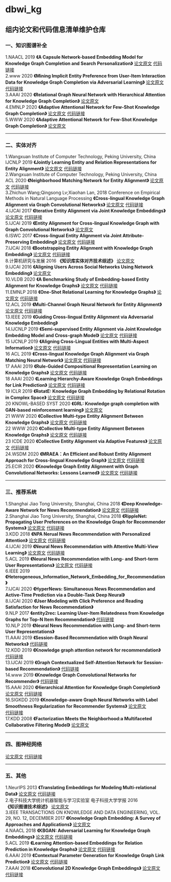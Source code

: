 # dbwi_kg
## 组内论文和代码信息清单维护仓库
### 一、知识图谱补全 
1.NAACL 2019
**《A Capsule Network-based Embedding Model for Knowledge Graph Completion and Search Personalization》**
[论文原文](https://www.aclweb.org/anthology/N19-1226/)
[代码链接](https://github.com/daiquocnguyen/CapsE)  
2.www 2020
**《Mining Implicit Entity Preference from User-Item Interaction Data for Knowledge Graph Completion via Adversarial Learning》**
[论文原文](https://dl.acm.org/doi/pdf/10.1145/3366423.3380155)
[代码链接](https://github.com/RUCAIBox/UPGAN)  
3.AAAI 2020
**《Relational Graph Neural Network with Hierarchical Attention for Knowledge Graph Completion》**
[论文原文](https://www.aaai.org/ojs/index.php/AAAI/article/view/6508)  
4.EMNLP 2020
**《Adaptive Attentional Network for Few-Shot Knowledge Graph Completion》**
[论文原文](https://www.aclweb.org/anthology/2020.emnlp-main.131.pdf)
[代码链接](https://github.com/JiaweiSheng/FAAN)   
5.WWW 2020
**《Adaptive Attentional Network for Few-Shot Knowledge Graph Completion》**
[论文原文](https://dl.acm.org/doi/pdf/10.1145/3366423.3380089)   
*** 
### 二、实体对齐
1.Wangxuan Institute of Computer Technology, Peking University, China IJCNLP 2019
**《Jointly Learning Entity and Relation Representations for Entity Alignment》**
[论文原文](https://www.paperswithcode.com/paper/jointly-learning-entity-and-relation)
[代码链接](https://www.paperswithcode.com/paper/jointly-learning-entity-and-relation)    
2.Wangxuan Institute of Computer Technology, Peking University, China ACL 2020
**《Neighborhood Matching Network for Entity Alignment》**
[论文原文](https://arxiv.org/pdf/2005.05607v1.pdf)
[代码链接](https://www.paperswithcode.com/paper/neighborhood-matching-network-for-entity)  
3.Zhichun Wang;Qingsong Lv;Xiaohan Lan, 2018 Conference on Empirical Methods in Natural Language Processing
**《Cross-lingual Knowledge Graph Alignment via Graph Convolutional Networks》**
[论文原文](https://www.aclweb.org/anthology/D18-1032/)
[代码链接](https://github.com/1049451037/GCN-Align)    
4.IJCAI 2017
**《Iterative Entity Alignment via Joint Knowledge Embeddings》**
[论文原文](https://www.ijcai.org/Proceedings/2017/0595.pdf)
[代码链接](https://github.com/thunlp/IEAJKE)    
5.IJCAI 2019
**《Entity Alignment for Cross-lingual Knowledge Graph with Graph Convolutional Networks》**
[论文原文](https://www.researchgate.net/publication/334844180_Entity_Alignment_for_Cross-lingual_Knowledge_Graph_with_Graph_Convolutional_Networks)  
6.ISWC 2017
**《Cross-lingual Entity Alignment via Joint Attribute-Preserving Embedding》**
[论文原文](https://arxiv.org/pdf/1708.05045v2.pdf)
[代码链接](https://www.paperswithcode.com/paper/cross-lingual-entity-alignment-via-joint)  
7.IJCAI 2018
**《Bootstrapping Entity Alignment with Knowledge Graph Embedding》**
[论文原文](https://www.ijcai.org/Proceedings/2018/0611.pdf)
[代码链接](https://github.com/nju-websoft/BootEA)  
8.计算机研究与发展 2016
**《知识库实体对齐技术综述》**
[论文原文](http://crad.ict.ac.cn/CN/10.7544/issn1000-1239.2016.20150661)  
9.IJCAI 2016
**《Aligning Users Across Social Networks Using Network Embedding》**
[论文原文](https://www.aminer.cn/pub/57d063c3ac44367354290601/aligning-users-across-social-networks-using-network-embedding)  
10.VLDB 2020
**《A Benchmarking Study of Embedding-based Entity Alignment for Knowledge Graphs》**
[论文原文](https://github.com/nju-websoft/OpenEA)
[代码链接](https://github.com/nju-websoft/OpenEA)  
11.EMNLP 2018
**《One-Shot Relational Learning for Knowledge Graphs》**
[论文原文](https://www.ijcai.org/Proceedings/2018/0611.pdf)
[代码链接](https://arxiv.org/abs/1808.09040v1)   
12.ACL 2019
**《Multi-Channel Graph Neural Network for Entity Alignment》**
[论文原文](https://www.aclweb.org/anthology/P19-1140/)
[代码链接](https://github.com/thunlp/MuGNN)   
13.IEEE 2019
**《Guiding Cross-lingual Entity Alignment via Adversarial Knowledge Embedding》**   
14.IJCNLP 2019
**《Semi-supervised Entity Alignment via Joint Knowledge Embedding Model and Cross-graph Model》**
[论文原文](https://www.paperswithcode.com/paper/semi-supervised-entity-alignment-via-joint)
[代码链接](https://www.paperswithcode.com/paper/semi-supervised-entity-alignment-via-joint)     
15 IJCNLP 2019
**《Aligning Cross-Lingual Entities with Multi-Aspect Information》**
[论文原文](https://www.paperswithcode.com/paper/aligning-cross-lingual-entities-with-multi)
[代码链接](https://www.paperswithcode.com/paper/aligning-cross-lingual-entities-with-multi)     
16 ACL 2019
**《Cross-lingual Knowledge Graph Alignment via Graph Matching Neural Network》**
[论文原文](https://arxiv.org/pdf/1905.11605.pdf)
[代码链接](https://github.com/syxu828/Crosslingula-KG-Matching)        
17 AAAI 2019
**《Rule-Guided Compositional Representation Learning on Knowledge Graphs》**
[论文原文](https://ojs.aaai.org//index.php/AAAI/article/view/5687)
[代码链接](https://github.com/ngl567/RPJE)   
18 AAAI 2020
**《Learning Hierarchy-Aware Knowledge Graph Embeddings for Link Prediction》**
[论文原文](https://arxiv.org/pdf/1911.09419.pdf)
[代码链接](https://github.com/MIRALab-USTC/KGE-HAKE)   
19 ICLR 2019
**《RotatE: Knowledge Graph Embedding by Relational Rotation in Complex Space》**
[论文原文](https://openreview.net/forum?id=HkgEQnRqYQ)
[代码链接](https://github.com/DeepGraphLearning/KnowledgeGraphEmbedding)      
20 KNOWL-BASED SYST 2020
**《GRL: Knowledge graph completion with GAN-based reinforcement learning》**
[论文原文](https://doi.org/10.1016/j.knosys.2020.106421)  
21 WWW 2020
**《Collective Multi-type Entity Alignment Between Knowledge Graphs》**
[论文原文](https://dl.acm.org/doi/pdf/10.1145/3366423.3380289)
[代码链接](https://github.com/GentleZhu/CG-MuAlign)    
22 WWW 2020
**《Collective Multi-type Entity Alignment Between Knowledge Graphs》**
[论文原文](https://dl.acm.org/doi/pdf/10.1145/3366423.3380289)
[代码链接](https://github.com/GentleZhu/CG-MuAlign)   
23 ICDE 2020
**《Collective Entity Alignment via Adaptive Features》**
[论文原文](https://arxiv.org/pdf/1912.08404.pdf)
[代码链接](https://github.com/DexterZeng/CEA)   
24.WSDM 2020
**《MRAEA：An Efficient and Robust Entity Alignment Approach for Cross-lingual Knowledge Graph》**
[论文原文](https://doi.org/10.1145/3336191.3371804)
[代码链接](https://github.com/MaoXinn/MRAEA)   
25.ECIR 2020
**《Knowledge Graph Entity Alignment with Graph Convolutional Networks: Lessons Learned》**
[论文原文](https://www.paperswithcode.com/paper/knowledge-graph-entity-alignment-with-graph)
[代码链接](https://www.paperswithcode.com/paper/knowledge-graph-entity-alignment-with-graph)      
*** 
### 三、推荐系统
1.Shanghai Jiao Tong University, Shanghai, China 2018
**《Deep Knowledge-Aware Network for News Recommendation》**
[论文原文](https://arxiv.org/pdf/1801.08284v2.pdf)
[代码链接](https://www.paperswithcode.com/paper/dkn-deep-knowledge-aware-network-for-news)   
2.Shanghai Jiao Tong University, Shanghai, China 2018
**《RippleNet: Propagating User Preferences on the Knowledge Graph for Recommender Systems》**
[论文原文](https://arxiv.org/pdf/1803.03467v4.pdf)
[代码链接](https://www.paperswithcode.com/paper/ripplenet-propagating-user-preferences-on-the)   
3.KDD 2018
**《NPA Nerual News Recommendation with Personalized Attention》**
[论文原文](https://www.aclweb.org/anthology/D18-1032/)
[代码链接](https://github.com/microsoft/recommenders)    
4.IJCAI 2019
**《Neural News Recommendation with Attentive Multi-View Learning》**
[论文原文](https://www.researchgate.net/publication/334844180_Entity_Alignment_for_Cross-lingual_Knowledge_Graph_with_Graph_Convolutional_Networks)
[代码链接](https://github.com/microsoft/recommenders)   
5.ACL 2019
**《Neural News Recommendation with Long- and Short-term User Representations》**
[论文原文](https://www.aclweb.org/anthology/D18-1032/)
[代码链接](https://github.com/microsoft/recommenders)  
6.IEEE 2019
**《Heterogeneous_Information_Network_Embedding_for_Recommendation》**  
7.IJCAI 2020
**《HyperNews: Simultaneous News Recommendation and Active-Time Prediction via a Double-Task Deep Neural》**    
8.IJCAI 2020
**《User Modeling with Click Preference and Reading Satisfaction for News Recommendation》**    
9.NLP 2017
**《entity2rec: Learning User-Item Relatedness from Knowledge Graphs for Top-N Item Recommendation》**
[代码链接](https://github.com/D2KLab/entity2rec)   
10.NLP 2019
**《Neural News Recommendation with Long- and Short-term User Representations》**   
11.AAAI 2019
**《Session-Based Recommendation with Graph Neural Networks》**
[代码链接](https://github.com/CRIPAC-DIG/SR-GNN)  
12.KDD 2019
**《Knowledge graph attention network for recommendation》**
[代码链接](https://github.com/xiangwang1223/knowledge_graph_attention_network)    
13.IJCAI 2019
**《Graph Contextualized Self-Attention Network for Session-based Recommendation》**
[代码链接](https://github.com/johnny12150/GC-SAN)  
14.www 2019
**《Knowledge Graph Convolutional Networks for Recommender》**
[代码链接](https://github.com/hwwang55/KGCN)  
15.AAAI 2020
**《Hierarchical Attention for Knowledge Graph Completion》**
[论文原文]()
[代码链接]()  
16.SIGKDD 2019
**《Knowledge-aware Graph Neural Networks with Label Smoothness Regularization for Recommender Systems》**
[论文原文](https://arxiv.org/abs/1905.04413v2)    
[代码链接](https://www.paperswithcode.com/paper/knowledge-graph-convolutional-networks-for#code)  
17.KDD 2008
**《Factorization Meets the Neighborhood:a Multifaceted Collaborative Filtering Model》**
[论文原文](https://dl.acm.org/citation.cfm?id=1401944&preflayout=flat)    
*** 
### 四、图神经网络
[论文原文](http://gitcafe.com)
[代码链接](http://gitcafe.com)
*** 
### 五、其他
1.NeurIPS 2013
**《Translating Embeddings for Modeling Multi-relational Data》**
[论文原文](https://www.paperswithcode.com/paper/translating-embeddings-for-modeling-multi)
[代码链接](https://www.paperswithcode.com/paper/translating-embeddings-for-modeling-multi)  
2.电子科技大学统计机器智能与学习实验室 电子科技大学学报  2016  
**《知识图谱技术综述》**
[论文原文](https://kns.cnki.net/KCMS/detail/detail.aspx?dbname=cjfd2016&filename=dkdx201604012&dbcode=cjfq)  
3.IEEE TRANSACTIONS ON KNOWLEDGE AND DATA ENGINEERING, VOL. 29, NO. 12, DECEMBER 2017
**《Knowledge Graph Embedding: A Survey of Approaches and Applications》**
[论文原文](https://ieeexplore.ieee.org/document/8047276)  
4.NAACL 2018
**《KBGAN: Adversarial Learning for Knowledge Graph Embeddings》**
[论文原文](https://arxiv.org/pdf/1711.04071v3.pdf)
[代码链接](https://github.com/cai-lw/KBGAN)  
5.ACL 2019
**《Learning Attention-based Embeddings for Relation Prediction in Knowledge Graphs》**
[论文原文](https://www.aclweb.org/anthology/P19-1466/)
[代码链接](https://www.aclweb.org/anthology/P19-1466/)  
6.AAAI 2019
**《Contextual Parameter Generation for Knowledge Graph Link Prediction》**
[论文原文](https://arxiv.org/pdf/1907.03143.pdf)
[代码链接](https://github.com/BorealisAI/DE-SimplE)  
7.AAAI 2018
**《Convolutional 2D Knowledge Graph Embeddings》**
[论文原文](https://aaai.org/ocs/index.php/AAAI/AAAI18/paper/viewPDFInterstitial/17366/15884)
[代码链接](https://github.com/TimDettmers/ConvE)    
 
